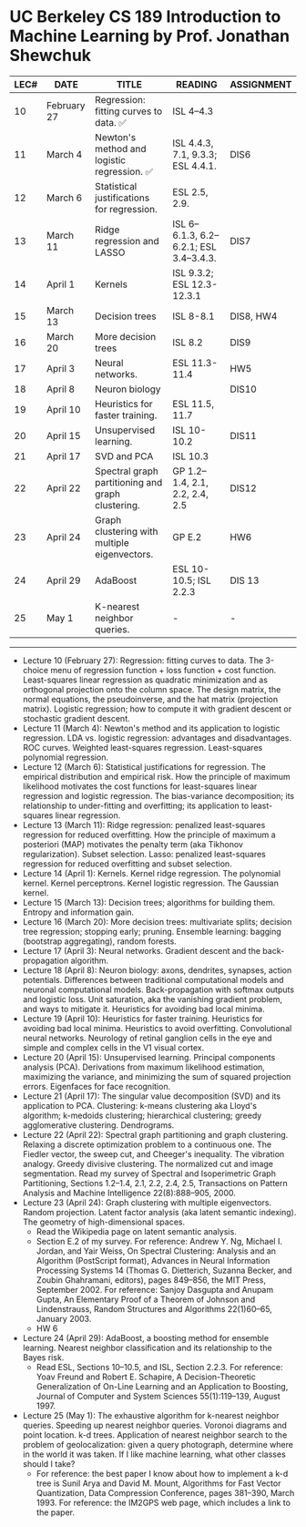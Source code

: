 # UC Berkeley CS 189 Introduction to Machine Learning by Prof. Jonathan Shewchuk

| LEC# | DATE        | TITLE                                             | READING                                | ASSIGNMENT |
| ---- | ----------- | ------------------------------------------------- | -------------------------------------- | ---------- |
| 10   | February 27 | Regression: fitting curves to data. ✅             | ISL 4–4.3                              |            |
| 11   | March 4     | Newton's method and logistic regression. ✅        | ISL 4.4.3, 7.1, 9.3.3; ESL 4.4.1.      | DIS6       |
| 12   | March 6     | Statistical justifications for regression.        | ESL 2.5, 2.9.                          |            |
| 13   | March 11    | Ridge regression and LASSO                        | ISL 6–6.1.3, 6.2–6.2.1; ESL 3.4–3.4.3. | DIS7       |
| 14   | April 1     | Kernels                                           | ISL 9.3.2; ESL 12.3-12.3.1             |            |
| 15   | March 13    | Decision trees                                    | ISL 8-8.1                              | DIS8, HW4  |
| 16   | March 20    | More decision trees                               | ISL 8.2                                | DIS9       |
| 17   | April 3     | Neural networks.                                  | ESL 11.3-11.4                          | HW5        |
| 18   | April 8     | Neuron biology                                    |                                        | DIS10      |
| 19   | April 10    | Heuristics for faster training.                   | ESL 11.5, 11.7                         |            |
| 20   | April 15    | Unsupervised learning.                            | ISL 10-10.2                            | DIS11      |
| 21   | April 17    | SVD and PCA                                       | ISL 10.3                               |            |
| 22   | April 22    | Spectral graph partitioning and graph clustering. | GP 1.2–1.4, 2.1, 2.2, 2.4, 2.5         | DIS12      |
| 23   | April 24    | Graph clustering with multiple eigenvectors.      | GP E.2                                 | HW6        |
| 24   | April 29    | AdaBoost                                          | ESL 10-10.5; ISL 2.2.3                 | DIS 13     |
| 25   | May 1       | K-nearest neighbor queries.                       | -                                      | -          |

---

- Lecture 10 (February 27): Regression: fitting curves to data. The 3-choice menu of regression function + loss function + cost function. Least-squares linear regression as quadratic minimization and as orthogonal projection onto the column space. The design matrix, the normal equations, the pseudoinverse, and the hat matrix (projection matrix). Logistic regression; how to compute it with gradient descent or stochastic gradient descent. 
- Lecture 11 (March 4): Newton's method and its application to logistic regression. LDA vs. logistic regression: advantages and disadvantages. ROC curves. Weighted least-squares regression. Least-squares polynomial regression. 
- Lecture 12 (March 6): Statistical justifications for regression. The empirical distribution and empirical risk. How the principle of maximum likelihood motivates the cost functions for least-squares linear regression and logistic regression. The bias-variance decomposition; its relationship to under-fitting and overfitting; its application to least-squares linear regression. 
- Lecture 13 (March 11): Ridge regression: penalized least-squares regression for reduced overfitting. How the principle of maximum a posteriori (MAP) motivates the penalty term (aka Tikhonov regularization). Subset selection. Lasso: penalized least-squares regression for reduced overfitting and subset selection. 
- Lecture 14 (April 1): Kernels. Kernel ridge regression. The polynomial kernel. Kernel perceptrons. Kernel logistic regression. The Gaussian kernel.
- Lecture 15 (March 13): Decision trees; algorithms for building them. Entropy and information gain. 
- Lecture 16 (March 20): More decision trees: multivariate splits; decision tree regression; stopping early; pruning. Ensemble learning: bagging (bootstrap aggregating), random forests. 
- Lecture 17 (April 3): Neural networks. Gradient descent and the back-propagation algorithm. 
- Lecture 18 (April 8): Neuron biology: axons, dendrites, synapses, action potentials. Differences between traditional computational models and neuronal computational models. Back-propagation with softmax outputs and logistic loss. Unit saturation, aka the vanishing gradient problem, and ways to mitigate it. Heuristics for avoiding bad local minima. 
- Lecture 19 (April 10): Heuristics for faster training. Heuristics for avoiding bad local minima. Heuristics to avoid overfitting. Convolutional neural networks. Neurology of retinal ganglion cells in the eye and simple and complex cells in the V1 visual cortex. 
- Lecture 20 (April 15): Unsupervised learning. Principal components analysis (PCA). Derivations from maximum likelihood estimation, maximizing the variance, and minimizing the sum of squared projection errors. Eigenfaces for face recognition. 
- Lecture 21 (April 17): The singular value decomposition (SVD) and its application to PCA. Clustering: k-means clustering aka Lloyd's algorithm; k-medoids clustering; hierarchical clustering; greedy agglomerative clustering. Dendrograms. 
- Lecture 22 (April 22): Spectral graph partitioning and graph clustering. Relaxing a discrete optimization problem to a continuous one. The Fiedler vector, the sweep cut, and Cheeger's inequality. The vibration analogy. Greedy divisive clustering. The normalized cut and image segmentation. Read my survey of Spectral and Isoperimetric Graph Partitioning, Sections 1.2–1.4, 2.1, 2.2, 2.4, 2.5, Transactions on Pattern Analysis and Machine Intelligence 22(8):888–905, 2000.
- Lecture 23 (April 24): Graph clustering with multiple eigenvectors. Random projection. Latent factor analysis (aka latent semantic indexing). The geometry of high-dimensional spaces.
  - Read the Wikipedia page on latent semantic analysis. 
  - Section E.2 of my survey. For reference: Andrew Y. Ng, Michael I. Jordan, and Yair Weiss, On Spectral Clustering: Analysis and an Algorithm (PostScript format), Advances in Neural Information Processing Systems 14 (Thomas G. Dietterich, Suzanna Becker, and Zoubin Ghahramani, editors), pages 849–856, the MIT Press, September 2002. For reference: Sanjoy Dasgupta and Anupam Gupta, An Elementary Proof of a Theorem of Johnson and Lindenstrauss, Random Structures and Algorithms 22(1)60–65, January 2003.
  - HW 6
- Lecture 24 (April 29): AdaBoost, a boosting method for ensemble learning. Nearest neighbor classification and its relationship to the Bayes risk. 
  - Read ESL, Sections 10–10.5, and ISL, Section 2.2.3. For reference: Yoav Freund and Robert E. Schapire, A Decision-Theoretic Generalization of On-Line Learning and an Application to Boosting, Journal of Computer and System Sciences 55(1):119–139, August 1997.
- Lecture 25 (May 1): The exhaustive algorithm for k-nearest neighbor queries. Speeding up nearest neighbor queries. Voronoi diagrams and point location. k-d trees. Application of nearest neighbor search to the problem of geolocalization: given a query photograph, determine where in the world it was taken. If I like machine learning, what other classes should I take? 
  - For reference: the best paper I know about how to implement a k-d tree is Sunil Arya and David M. Mount, Algorithms for Fast Vector Quantization, Data Compression Conference, pages 381–390, March 1993. For reference: the IM2GPS web page, which includes a link to the paper.

<!-- *@ Lecture 6 (February 11): Decision theory: the Bayes decision rule and optimal risk. Generative and discriminative models. 
[✅] Lecture {1.5h}
[✅] Read ISL, Section 4.4.1. {0.5h}
[✅] Discussion 3 {1h}
*[] HW2 {3h}
[✅] Summary Blog {1.5h}

@ Lecture 7 (February 13): Gaussian discriminant analysis, including quadratic discriminant analysis (QDA) and linear discriminant analysis (LDA). Maximum likelihood estimation (MLE) of the parameters of a statistical model. Fitting an isotropic Gaussian distribution to sample points. 
[✅][✅] Lecture
*[][] Read (selectively) the Wikipedia page on maximum likelihood.
[✅][✅] Discussion 4

@ Lecture 8 (February 20): Eigenvectors, eigenvalues, and the eigendecomposition. The Spectral Theorem for symmetric real matrices. The quadratic form and ellipsoidal isosurfaces as an intuitive way of understanding symmetric matrices. Application to anisotropic normal distributions (aka Gaussians). 
[✅][✅] Lecture


@ Lecture 9 (February 25): Anisotropic normal distributions (aka Gaussians). MLE, QDA, and LDA revisited for anisotropic Gaussians. 
[✅][✅] Lecture
*[] Read Chuong Do's notes on the multivariate Gaussian distribution.
*[] Read ISL, Sections 4.4 and 4.5.
*[] Discussion 5 -->